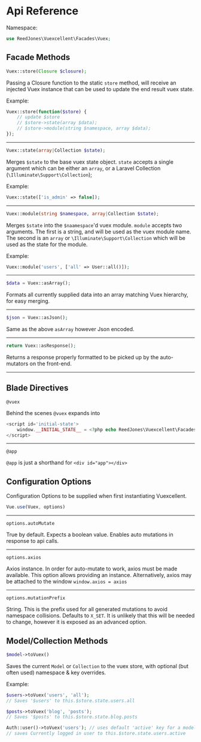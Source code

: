 # Api Reference

Namespace:
```php
use ReedJones\Vuexcellent\Facades\Vuex;
```

## Facade Methods

```php
Vuex::store(Closure $closure);
```

Passing a Closure function to the static `store` method, will receive an injected Vuex instance that can be used to update the end result vuex state.

Example:
```php
Vuex::store(function($store) {
    // update $store
    // $store->state(array $data);
    // $store->module(string $namespace, array $data);
});
```

---

```php
Vuex::state(array|Collection $state);
```
Merges `$state` to the base vuex state object. `state` accepts a single argument which can be either an `array`, or a Laravel Collection (`\Illuminate\Support\Collection`);

Example:
```php
Vuex::state(['is_admin' => false]);
```

---

```php
Vuex::module(string $namespace, array|Collection $state);
```
Merges `$state` into the `$naamespace`'d vuex module. `module` accepts two arguments. The first is a string, and will be used as the vuex module name. The second is an `array` or `\Illuminate\Support\Collection` which will be used as the state for the module.

Example:
```php
Vuex::module('users', ['all' => User::all()]);
```

---

```php
$data = Vuex::asArray();
```
Formats all currently supplied data into an array matching Vuex hierarchy, for easy merging.

---
```php
$json = Vuex::asJson();
```
Same as the above `asArray` however Json encoded.

---

```php
return Vuex::asResponse();
```
Returns a response properly formatted to be picked up by the auto-mutators on the front-end.

---

## Blade Directives
```
@vuex
```

Behind the scenes `@vuex` expands into

```php
<script id='initial-state'>
    window.__INITIAL_STATE__ = <?php echo ReedJones\Vuexcellent\Facades\Vuex::asJson(); ?>
</script>
```
---

```
@app
```

`@app` is just a shorthand for `<div id="app"></div>`

## Configuration Options
Configuration Options to be supplied when first instantiating Vuexcellent.
```js
Vue.use(Vuex, options)
```
---

```
options.autoMutate
```
True by default. Expects a boolean value. Enables auto mutations in response to api calls.

---

```
options.axios
```
Axios instance. In order for auto-mutate to work, axios must be made available. This option allows providing an instance. Alternatively, axios may be attached to the window `window.axios = axios`

---

```
options.mutationPrefix
```
String. This is the prefix used for all generated mutations to avoid namespace collisions. Defaults to `X_SET`. It is unlikely that this will be needed to change, however it is exposed as an advanced option.

## Model/Collection Methods

```php
$model->toVuex()
```
Saves the current `Model` or `Collection` to the vuex store, with optional (but often used) namespace & key overrides.

Example:
```php
$users->toVuex('users', 'all');
// Saves '$users' to this.$store.state.users.all

$posts->toVuex('blog', 'posts');
// Saves '$posts' to this.$store.state.blog.posts

Auth::user()->toVuex('users'); // uses default 'active' key for a model
// saves Currently logged in user to this.$store.state.users.active
```
